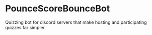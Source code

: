 # PounceScoreBounceBot
Quizzing bot for discord servers that make hosting and participating quizzes far simpler
